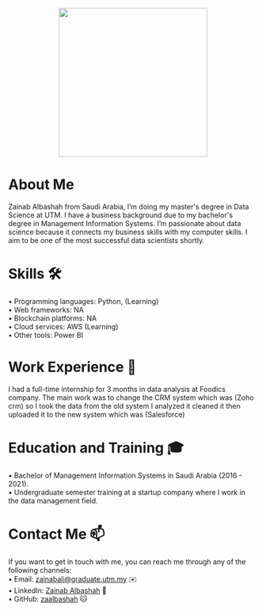<p align="center">
<img src="https://github.com/drshahizan/research-design/assets/92760224/fa7b0288-58e5-4a3a-b973-74a8f5f21df8"  height="300" />
</p>

# About Me 
Zainab Albashah from Saudi Arabia, I’m doing my master's degree in Data Science at UTM. I have a business background due to my bachelor's degree in Management Information Systems. I’m passionate about data science because it connects my business skills with my computer skills. I aim to be one of the most successful data scientists shortly.
# Skills 🛠️
•	Programming languages: Python, (Learning) <br>
•	Web frameworks: NA <br>
•	Blockchain platforms: NA <br>
•	Cloud services: AWS (Learning) <br>
•	Other tools: Power BI <br>
# Work Experience 💼
 I had a full-time internship for 3 months in data analysis at Foodics company. The main work was to change the CRM system which was (Zoho crm) so I took the data from the old system I analyzed it cleaned it then uploaded it to the new system which was (Salesforce)
# Education and Training 🎓
•	Bachelor of Management Information Systems in Saudi Arabia (2016 - 2021). <br>
•	Undergraduate semester training at a startup company where I work in the data management field. <br>
# Contact Me 📫
If you want to get in touch with me, you can reach me through any of the following channels: <br>
•	Email: zainabali@graduate.utm.my ✉️ <br>
•	LinkedIn: [Zainab Albashah](https://www.linkedin.com/in/zainab-albashah-733897200/) 💼 <br>
•	GitHub: [zaalbashah](https://github.com/zaalbashah) 🐱 <br>

